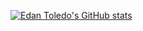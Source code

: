 
[![Edan Toledo's GitHub stats](https://github-readme-stats.vercel.app/api?username=EdanToledo)](https://github.com/anuraghazra/github-readme-stats)

<!--
**EdanToledo/EdanToledo** is a ✨ _special_ ✨ repository because its `README.md` (this file) appears on your GitHub profile.

Here are some ideas to get you started:

- 🔭 I’m currently working on ...
- 🌱 I’m currently learning ...
- 👯 I’m looking to collaborate on ...
- 🤔 I’m looking for help with ...
- 💬 Ask me about ...
- 📫 How to reach me: ...
- 😄 Pronouns: ...
- ⚡ Fun fact: ...
-->
